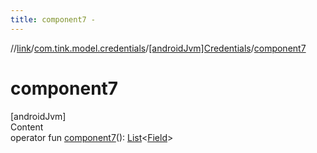 ```yaml
---
title: component7 -
---
```

//[link](../../index.md)/[com.tink.model.credentials](../index.md)/[[androidJvm]Credentials](index.md)/[component7](component7.md)



# component7  
[androidJvm]  
Content  
operator fun [component7](component7.md)(): [List](https://kotlinlang.org/api/latest/jvm/stdlib/kotlin.collections/-list/index.html)<[Field](../../com.tink.model.misc/[android-jvm]-field/index.md)>  



